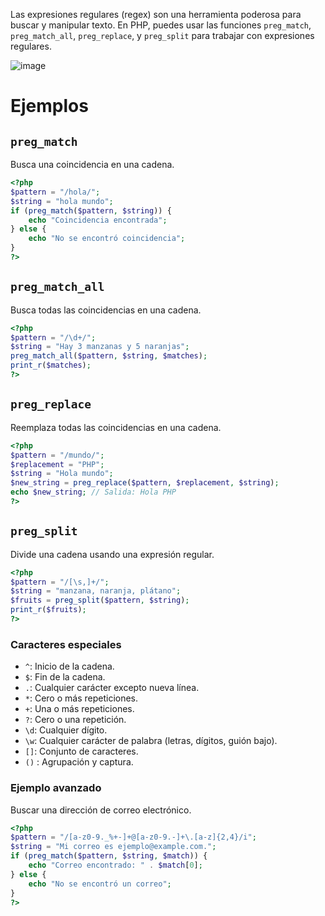 Las expresiones regulares (regex) son una herramienta poderosa para buscar y manipular texto. En PHP, 
puedes usar las funciones `preg_match`, `preg_match_all`, `preg_replace`, y `preg_split` para trabajar con expresiones regulares.

![image](https://github.com/user-attachments/assets/39c361b5-d0d6-456b-9d37-983ab09d465d)


# Ejemplos 

## `preg_match`
Busca una coincidencia en una cadena.

```php
<?php
$pattern = "/hola/";
$string = "hola mundo";
if (preg_match($pattern, $string)) {
    echo "Coincidencia encontrada";
} else {
    echo "No se encontró coincidencia";
}
?>
```

## `preg_match_all`
Busca todas las coincidencias en una cadena.

```php
<?php
$pattern = "/\d+/";
$string = "Hay 3 manzanas y 5 naranjas";
preg_match_all($pattern, $string, $matches);
print_r($matches);
?>
```

## `preg_replace`
Reemplaza todas las coincidencias en una cadena.

```php
<?php
$pattern = "/mundo/";
$replacement = "PHP";
$string = "Hola mundo";
$new_string = preg_replace($pattern, $replacement, $string);
echo $new_string; // Salida: Hola PHP
?>
```

## `preg_split`
Divide una cadena usando una expresión regular.

```php
<?php
$pattern = "/[\s,]+/";
$string = "manzana, naranja, plátano";
$fruits = preg_split($pattern, $string);
print_r($fruits);
?>
```

### Caracteres especiales

- `^`: Inicio de la cadena.
- `$`: Fin de la cadena.
- `.`: Cualquier carácter excepto nueva línea.
- `*`: Cero o más repeticiones.
- `+`: Una o más repeticiones.
- `?`: Cero o una repetición.
- `\d`: Cualquier dígito.
- `\w`: Cualquier carácter de palabra (letras, dígitos, guión bajo).
- `[]`: Conjunto de caracteres.
- `()` : Agrupación y captura.

### Ejemplo avanzado

Buscar una dirección de correo electrónico.

```php
<?php
$pattern = "/[a-z0-9._%+-]+@[a-z0-9.-]+\.[a-z]{2,4}/i";
$string = "Mi correo es ejemplo@example.com.";
if (preg_match($pattern, $string, $match)) {
    echo "Correo encontrado: " . $match[0];
} else {
    echo "No se encontró un correo";
}
?>
```
